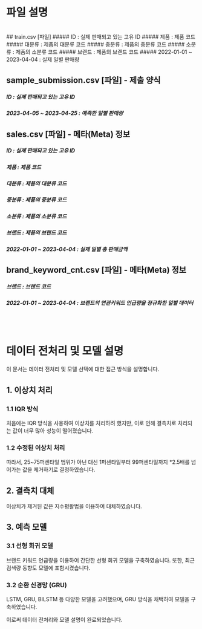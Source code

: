 # 파일 설명
<br>
## train.csv [파일]
##### ID : 실제 판매되고 있는 고유 ID
##### 제품 : 제품 코드
##### 대분류 : 제품의 대분류 코드
##### 중분류 : 제품의 중분류 코드
##### 소분류 : 제품의 소분류 코드
##### 브랜드 : 제품의 브랜드 코드
##### 2022-01-01 ~ 2023-04-04 : 실제 일별 판매량

## sample_submission.csv [파일] - 제출 양식
##### ID : 실제 판매되고 있는 고유 ID
##### 2023-04-05 ~ 2023-04-25 : 예측한 일별 판매량

## sales.csv [파일] - 메타(Meta) 정보
##### ID : 실제 판매되고 있는 고유 ID
##### 제품 : 제품 코드
##### 대분류 : 제품의 대분류 코드
##### 중분류 : 제품의 중분류 코드
##### 소분류 : 제품의 소분류 코드
##### 브랜드 : 제품의 브랜드 코드
##### 2022-01-01 ~ 2023-04-04 : 실제 일별 총 판매금액

## brand_keyword_cnt.csv [파일] - 메타(Meta) 정보
##### 브랜드 : 브랜드 코드
##### 2022-01-01 ~ 2023-04-04 : 브랜드의 연관키워드 언급량을 정규화한 일별 데이터

<br>
<br>

# 데이터 전처리 및 모델 설명

이 문서는 데이터 전처리 및 모델 선택에 대한 접근 방식을 설명합니다.

## 1. 이상치 처리

### 1.1 IQR 방식

처음에는 IQR 방식을 사용하여 이상치를 처리하려 했지만, 이로 인해 결측치로 처리되는 값이 너무 많아 성능이 떨어졌습니다.

### 1.2 수정된 이상치 처리

따라서, 25~75퍼센타일 범위가 아닌 대신 1퍼센타일부터 99퍼센타일까지 *2.5배를 넘어가는 값을 제거하기로 결정하였습니다.

## 2. 결측치 대체

이상치가 제거된 값은 지수평활법을 이용하여 대체하였습니다.

## 3. 예측 모델

### 3.1 선형 회귀 모델

브랜드 키워드 언급량을 이용하여 간단한 선형 회귀 모델을 구축하였습니다. 또한, 최근 검색량 동향도 모델에 포함시켰습니다.

### 3.2 순환 신경망 (GRU)

LSTM, GRU, BILSTM 등 다양한 모델을 고려했으며, GRU 방식을 채택하여 모델을 구축하였습니다.

이로써 데이터 전처리와 모델 설명이 완료되었습니다.
